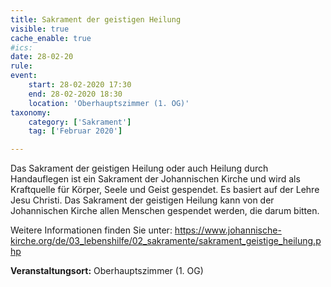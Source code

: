 ```yaml
---
title: Sakrament der geistigen Heilung
visible: true
cache_enable: true
#ics: 
date: 28-02-20
rule: 
event:
	start: 28-02-2020 17:30
	end: 28-02-2020 18:30
	location: 'Oberhauptszimmer (1. OG)'
taxonomy:
	category: ['Sakrament']
	tag: ['Februar 2020']

---
```

Das Sakrament der geistigen Heilung oder auch Heilung durch Handauflegen ist ein Sakrament der Johannischen Kirche und wird als Kraftquelle für Körper, Seele und Geist gespendet. Es basiert auf der Lehre Jesu Christi. Das Sakrament der geistigen Heilung kann von der Johannischen Kirche allen Menschen gespendet werden, die darum bitten.

Weitere Informationen finden Sie unter:
https://www.johannische-kirche.org/de/03_lebenshilfe/02_sakramente/sakrament_geistige_heilung.php



**Veranstaltungsort:** Oberhauptszimmer (1. OG)

